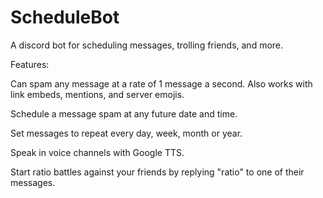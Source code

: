 # ScheduleBot
A discord bot for scheduling messages, trolling friends, and more.

Features:

Can spam any message at a rate of 1 message a second. Also works with link embeds, mentions, and server emojis.

Schedule a message spam at any future date and time.

Set messages to repeat every day, week, month or year.

Speak in voice channels with Google TTS.

Start ratio battles against your friends by replying "ratio" to one of their messages.
